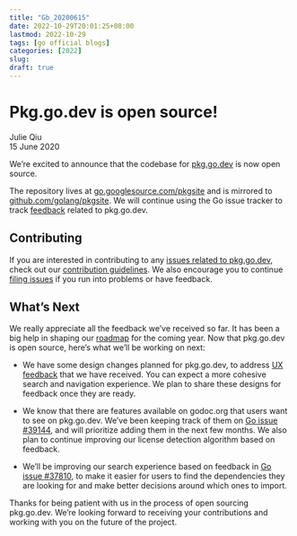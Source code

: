 ```yaml
---
title: "Gb_20200615"
date: 2022-10-29T20:01:25+08:00
lastmod: 2022-10-29
tags: [go official blogs]
categories: [2022]
slug:
draft: true
---
```

# Pkg.go.dev is open source!

Julie Qiu  
15 June 2020

We’re excited to announce that the codebase for [pkg.go.dev](https://pkg.go.dev/) is now open source.

The repository lives at [go.googlesource.com/pkgsite](https://go.googlesource.com/pkgsite) and is mirrored to [github.com/golang/pkgsite](https://github.com/golang/pkgsite). We will continue using the Go issue tracker to track [feedback](https://github.com/golang/go/labels/go.dev) related to pkg.go.dev.

## Contributing

If you are interested in contributing to any [issues related to pkg.go.dev](https://github.com/golang/go/labels/go.dev), check out our [contribution guidelines](https://go.googlesource.com/pkgsite/+/refs/heads/master/CONTRIBUTING.md). We also encourage you to continue [filing issues](https://go.dev/s/discovery-feedback) if you run into problems or have feedback.

## What’s Next

We really appreciate all the feedback we’ve received so far. It has been a big help in shaping our [roadmap](https://go.googlesource.com/pkgsite#roadmap) for the coming year. Now that pkg.go.dev is open source, here’s what we’ll be working on next:

- We have some design changes planned for pkg.go.dev, to address [UX feedback](https://github.com/golang/go/issues?q=is%3Aissue+is%3Aopen+label%3Ago.dev+label%3AUX) that we have received. You can expect a more cohesive search and navigation experience. We plan to share these designs for feedback once they are ready.
    
- We know that there are features available on godoc.org that users want to see on pkg.go.dev. We’ve been keeping track of them on [Go issue #39144](https://go.dev/issue/39144), and will prioritize adding them in the next few months. We also plan to continue improving our license detection algorithm based on feedback.
    
- We’ll be improving our search experience based on feedback in [Go issue #37810](https://go.dev/issue/37810), to make it easier for users to find the dependencies they are looking for and make better decisions around which ones to import.
    

Thanks for being patient with us in the process of open sourcing pkg.go.dev. We’re looking forward to receiving your contributions and working with you on the future of the project.
